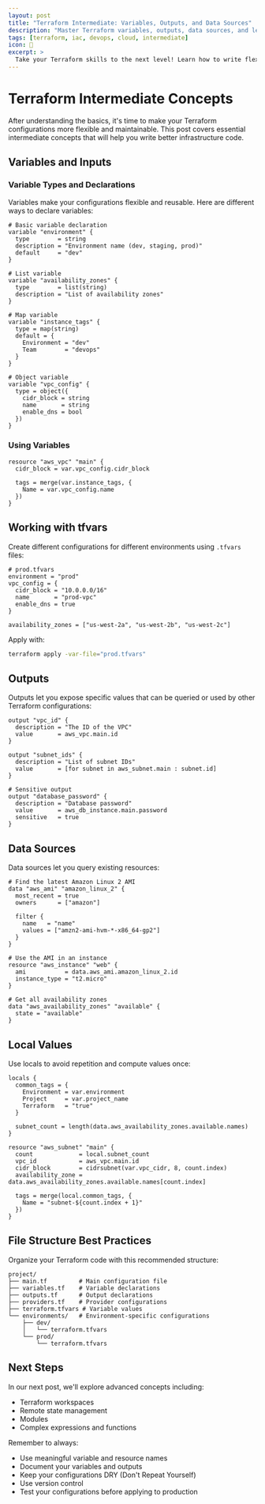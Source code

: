 ```yaml
---
layout: post
title: "Terraform Intermediate: Variables, Outputs, and Data Sources"
description: "Master Terraform variables, outputs, data sources, and learn how to structure your configurations effectively"
tags: [terraform, iac, devops, cloud, intermediate]
icon: 🔄
excerpt: >
  Take your Terraform skills to the next level! Learn how to write flexible and reusable configurations using variables, outputs, and data sources. Discover best practices for structuring your Terraform projects and managing different environments effectively.
---
```



# Terraform Intermediate Concepts

After understanding the basics, it's time to make your Terraform configurations more flexible and maintainable. This post covers essential intermediate concepts that will help you write better infrastructure code.

## Variables and Inputs

### Variable Types and Declarations

Variables make your configurations flexible and reusable. Here are different ways to declare variables:

```hcl
# Basic variable declaration
variable "environment" {
  type        = string
  description = "Environment name (dev, staging, prod)"
  default     = "dev"
}

# List variable
variable "availability_zones" {
  type        = list(string)
  description = "List of availability zones"
}

# Map variable
variable "instance_tags" {
  type = map(string)
  default = {
    Environment = "dev"
    Team        = "devops"
  }
}

# Object variable
variable "vpc_config" {
  type = object({
    cidr_block = string
    name       = string
    enable_dns = bool
  })
}
```

### Using Variables

```hcl
resource "aws_vpc" "main" {
  cidr_block = var.vpc_config.cidr_block
  
  tags = merge(var.instance_tags, {
    Name = var.vpc_config.name
  })
}
```

## Working with tfvars

Create different configurations for different environments using `.tfvars` files:

```hcl
# prod.tfvars
environment = "prod"
vpc_config = {
  cidr_block = "10.0.0.0/16"
  name       = "prod-vpc"
  enable_dns = true
}

availability_zones = ["us-west-2a", "us-west-2b", "us-west-2c"]
```

Apply with:
```bash
terraform apply -var-file="prod.tfvars"
```

## Outputs

Outputs let you expose specific values that can be queried or used by other Terraform configurations:

```hcl
output "vpc_id" {
  description = "The ID of the VPC"
  value       = aws_vpc.main.id
}

output "subnet_ids" {
  description = "List of subnet IDs"
  value       = [for subnet in aws_subnet.main : subnet.id]
}

# Sensitive output
output "database_password" {
  description = "Database password"
  value       = aws_db_instance.main.password
  sensitive   = true
}
```

## Data Sources

Data sources let you query existing resources:

```hcl
# Find the latest Amazon Linux 2 AMI
data "aws_ami" "amazon_linux_2" {
  most_recent = true
  owners      = ["amazon"]
  
  filter {
    name   = "name"
    values = ["amzn2-ami-hvm-*-x86_64-gp2"]
  }
}

# Use the AMI in an instance
resource "aws_instance" "web" {
  ami           = data.aws_ami.amazon_linux_2.id
  instance_type = "t2.micro"
}

# Get all availability zones
data "aws_availability_zones" "available" {
  state = "available"
}
```

## Local Values

Use locals to avoid repetition and compute values once:

```hcl
locals {
  common_tags = {
    Environment = var.environment
    Project     = var.project_name
    Terraform   = "true"
  }
  
  subnet_count = length(data.aws_availability_zones.available.names)
}

resource "aws_subnet" "main" {
  count             = local.subnet_count
  vpc_id            = aws_vpc.main.id
  cidr_block        = cidrsubnet(var.vpc_cidr, 8, count.index)
  availability_zone = data.aws_availability_zones.available.names[count.index]
  
  tags = merge(local.common_tags, {
    Name = "subnet-${count.index + 1}"
  })
}
```

## File Structure Best Practices

Organize your Terraform code with this recommended structure:

```
project/
├── main.tf         # Main configuration file
├── variables.tf    # Variable declarations
├── outputs.tf      # Output declarations
├── providers.tf    # Provider configurations
├── terraform.tfvars # Variable values
└── environments/   # Environment-specific configurations
    ├── dev/
    │   └── terraform.tfvars
    └── prod/
        └── terraform.tfvars
```

## Next Steps

In our next post, we'll explore advanced concepts including:
- Terraform workspaces
- Remote state management
- Modules
- Complex expressions and functions

Remember to always:
- Use meaningful variable and resource names
- Document your variables and outputs
- Keep your configurations DRY (Don't Repeat Yourself)
- Use version control
- Test your configurations before applying to production
